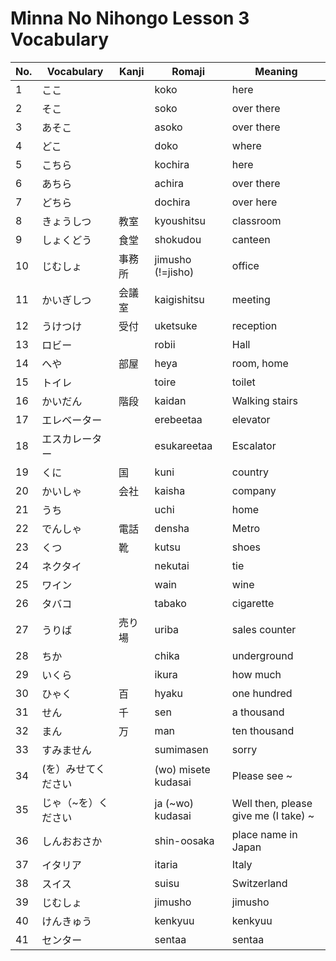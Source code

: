# Minna No Nihongo Lesson 3 Vocabulary

| No. | Vocabulary          | Kanji  | Romaji              | Meaning                              |
| --- | ------------------- | ------ | ------------------- | ------------------------------------ |
| 1   | ここ                |        | koko                | here                                 |
| 2   | そこ                |        | soko                | over there                           |
| 3   | あそこ              |        | asoko               | over there                           |
| 4   | どこ                |        | doko                | where                                |
| 5   | こちら              |        | kochira             | here                                 |
| 6   | あちら              |        | achira              | over there                           |
| 7   | どちら              |        | dochira             | over here                            |
| 8   | きょうしつ          | 教室   | kyoushitsu          | classroom                            |
| 9   | しょくどう          | 食堂   | shokudou            | canteen                              |
| 10  | じむしょ            | 事務所 | jimusho (!=jisho)   | office                               |
| 11  | かいぎしつ          | 会議室 | kaigishitsu         | meeting                              |
| 12  | うけつけ            | 受付   | uketsuke            | reception                            |
| 13  | ロビー              |        | robii               | Hall                                 |
| 14  | へや                | 部屋   | heya                | room, home                           |
| 15  | トイレ              |        | toire               | toilet                               |
| 16  | かいだん            | 階段   | kaidan              | Walking stairs                       |
| 17  | エレベーター        |        | erebeetaa           | elevator                             |
| 18  | エスカレーター      |        | esukareetaa         | Escalator                            |
| 19  | くに                | 国     | kuni                | country                              |
| 20  | かいしゃ            | 会社   | kaisha              | company                              |
| 21  | うち                |        | uchi                | home                                 |
| 22  | でんしゃ            | 電話   | densha              | Metro                                |
| 23  | くつ                | 靴     | kutsu               | shoes                                |
| 24  | ネクタイ            |        | nekutai             | tie                                  |
| 25  | ワイン              |        | wain                | wine                                 |
| 26  | タバコ              |        | tabako              | cigarette                            |
| 27  | うりば              | 売り場 | uriba               | sales counter                        |
| 28  | ちか                |        | chika               | underground                          |
| 29  | いくら              |        | ikura               | how much                             |
| 30  | ひゃく              | 百     | hyaku               | one hundred                          |
| 31  | せん                | 千     | sen                 | a thousand                           |
| 32  | まん                | 万     | man                 | ten thousand                         |
| 33  | すみません          |        | sumimasen           | sorry                                |
| 34  | (を）みせてください |        | (wo) misete kudasai | Please see ~                         |
| 35  | じゃ（~を）ください |        | ja (~wo) kudasai    | Well then, please give me (I take) ~ |
| 36  | しんおおさか        |        | shin-oosaka         | place name in Japan                  |
| 37  | イタリア            |        | itaria              | Italy                                |
| 38  | スイス              |        | suisu               | Switzerland                          |
| 39  | じむしょ            |        | jimusho             | jimusho                              |
| 40  | けんきゅう          |        | kenkyuu             | kenkyuu                              |
| 41  | センター            |        | sentaa              | sentaa                               |
